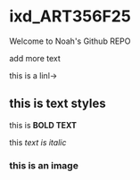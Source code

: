 # ixd_ART356F25

 Welcome to Noah's Github REPO

add more text 

this is a linl-> []()

## this is text styles

this is **BOLD TEXT**

this *text is italic*

### this is an image

![]()
